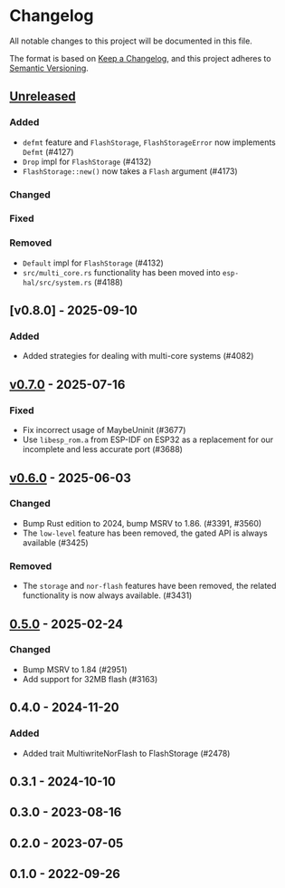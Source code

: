 # Changelog

All notable changes to this project will be documented in this file.

The format is based on [Keep a Changelog](https://keepachangelog.com/en/1.0.0/),
and this project adheres to [Semantic Versioning](https://semver.org/spec/v2.0.0.html).

## [Unreleased]

### Added

- `defmt` feature and `FlashStorage`, `FlashStorageError` now implements `Defmt` (#4127)
- `Drop` impl for `FlashStorage` (#4132)
- `FlashStorage::new()` now takes a `Flash` argument (#4173)

### Changed

### Fixed


### Removed

- `Default` impl for `FlashStorage` (#4132)
- `src/multi_core.rs` functionality has been moved into `esp-hal/src/system.rs` (#4188)


## [v0.8.0] - 2025-09-10

### Added

- Added strategies for dealing with multi-core systems (#4082)

## [v0.7.0] - 2025-07-16

### Fixed

- Fix incorrect usage of MaybeUninit (#3677)
- Use `libesp_rom.a` from ESP-IDF on ESP32 as a replacement for our incomplete and less accurate port (#3688)

## [v0.6.0] - 2025-06-03

### Changed

- Bump Rust edition to 2024, bump MSRV to 1.86. (#3391, #3560)
- The `low-level` feature has been removed, the gated API is always available (#3425)

### Removed

- The `storage` and `nor-flash` features have been removed, the related functionality is now always available. (#3431)

## [0.5.0] - 2025-02-24

### Changed

- Bump MSRV to 1.84 (#2951)
- Add support for 32MB flash (#3163)

## 0.4.0 - 2024-11-20

### Added

- Added trait MultiwriteNorFlash to FlashStorage (#2478)

## 0.3.1 - 2024-10-10

## 0.3.0 - 2023-08-16

## 0.2.0 - 2023-07-05

## 0.1.0 - 2022-09-26

[0.5.0]: https://github.com/esp-rs/esp-hal/releases/tag/esp-storage-v0.5.0
[v0.6.0]: https://github.com/esp-rs/esp-hal/compare/esp-storage-v0.5.0...esp-storage-v0.6.0
[v0.7.0]: https://github.com/esp-rs/esp-hal/compare/esp-storage-v0.6.0...esp-storage-v0.7.0
[Unreleased]: https://github.com/esp-rs/esp-hal/compare/esp-storage-v0.7.0...HEAD

